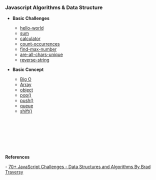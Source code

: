 ### Javascript Algorithms & Data Structure

- <b>Basic Challenges</b>
  - [hello-world](2.basic-challenges/)
  - [sum](2.basic-challenges/)
  - [calculator](2.basic-challenges/)
  - [count-occurrences](2.basic-challenges/)
  - [find-max-number](2.basic-challenges/)
  - [are-all-chars-unique](2.basic-challenges/)
  - [reverse-string](2.basic-challenges/)

- <b>Basic Concept</b>
  - [Big O](1.basic/bigO.js)
  - [Array](1.basic/array.js)
  - [object](1.basic/object.js)
  - [pop()](1.basic/pop().js)
  - [push()](1.basic/push().js)
  - [queue](1.basic/queue.js)
  - [shift()](1.basic/shift().js)
<br>
<br>
<br>
<br>
<br>
<br>

<p><b>References</b></p>
- <a href="https://learning.oreilly.com/course/70-javascript-challenges/9781835468814/">70+ JavaScript Challenges - Data Structures and Algorithms By Brad Traversy</a>


